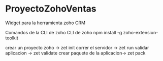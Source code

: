 # ProyectoZohoVentas

Widget para la herramienta zoho CRM

Comandos de la CLI de zoho
CLI de zoho
npm install -g zoho-extension-toolkit

crear un proyecto zoho -> zet init
correr el servidor -> zet run
validar aplicacion -> zet validate
crear paquete de la aplicacion-> zet pack
